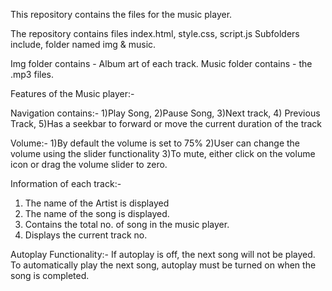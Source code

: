 This repository contains the files for the music player.

The repository contains files index.html, style.css, script.js
Subfolders include, folder named img & music.

Img folder contains - Album art of each track.
Music folder contains - the .mp3 files.


Features of the Music player:-

Navigation contains:- 
1)Play Song,
2)Pause Song,
3)Next track,
4) Previous Track,
5)Has a seekbar to forward or move the current duration of the track

Volume:-
1)By default the volume is set to 75%
2)User can change the volume using the slider functionality
3)To mute, either click on the volume icon or drag the volume slider to zero.

Information of each track:-
1) The name of the Artist is displayed
2) The name of the song is displayed.
3) Contains the total no. of song in the music player.
4) Displays the current track no.

Autoplay Functionality:-
If autoplay is off, the next song will not be played.
To automatically play the next song, autoplay must be turned on when the song is completed.

